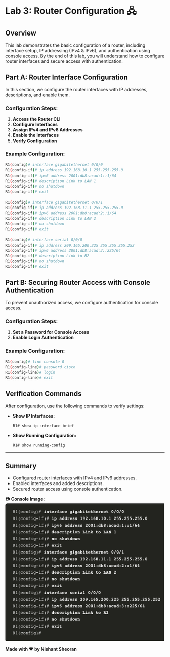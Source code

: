 # Lab 3: Router Configuration 🖧

## Overview
This lab demonstrates the basic configuration of a router, including interface setup, IP addressing (IPv4 & IPv6), and authentication using console access. By the end of this lab, you will understand how to configure router interfaces and secure access with authentication.

## Part A: Router Interface Configuration
In this section, we configure the router interfaces with IP addresses, descriptions, and enable them.

### **Configuration Steps:**
1. **Access the Router CLI**
2. **Configure Interfaces**
3. **Assign IPv4 and IPv6 Addresses**
4. **Enable the Interfaces**
5. **Verify Configuration**

### **Example Configuration:**
```bash
R1(config)# interface gigabitethernet 0/0/0
R1(config-if)# ip address 192.168.10.1 255.255.255.0
R1(config-if)# ipv6 address 2001:db8:acad:1::1/64
R1(config-if)# description Link to LAN 1
R1(config-if)# no shutdown
R1(config-if)# exit

R1(config)# interface gigabitethernet 0/0/1
R1(config-if)# ip address 192.168.11.1 255.255.255.0
R1(config-if)# ipv6 address 2001:db8:acad:2::1/64
R1(config-if)# description Link to LAN 2
R1(config-if)# no shutdown
R1(config-if)# exit

R1(config)# interface serial 0/0/0
R1(config-if)# ip address 209.165.200.225 255.255.255.252
R1(config-if)# ipv6 address 2001:db8:acad:3::225/64
R1(config-if)# description Link to R2
R1(config-if)# no shutdown
R1(config-if)# exit
```

## Part B: Securing Router Access with Console Authentication
To prevent unauthorized access, we configure authentication for console access.

### **Configuration Steps:**
1. **Set a Password for Console Access**
2. **Enable Login Authentication**

### **Example Configuration:**
```bash
R1(config)# line console 0
R1(config-line)# password cisco
R1(config-line)# login
R1(config-line)# exit
```

## Verification Commands
After configuration, use the following commands to verify settings:

- **Show IP Interfaces:**
  ```bash
  R1# show ip interface brief
  ```
- **Show Running Configuration:**
  ```bash
  R1# show running-config
  ```

---

## Summary
- Configured router interfaces with IPv4 and IPv6 addresses.
- Enabled interfaces and added descriptions.
- Secured router access using console authentication.

📷 **Console Image:**
![Router Configuration](console.png)

**Made with ❤️ by Nishant Sheoran**

